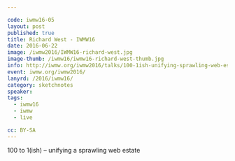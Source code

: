 ```yaml
---

code: iwmw16-05
layout: post
published: true
title: Richard West - IWMW16
date: 2016-06-22
image: /iwmw2016/IWMW16-richard-west.jpg
image-thumb: /iwmw16/iwmw16-richard-west-thumb.jpg
info: http://iwmw.org/iwmw2016/talks/100-1ish-unifying-sprawling-web-estate/
event: iwmw.org/iwmw2016/
lanyrd: /2016/iwmw16/
category: sketchnotes
speaker:
tags:
  - iwmw16
  - iwmw
  - live

cc: BY-SA
---
```


100 to 1(ish) – unifying a sprawling web estate
